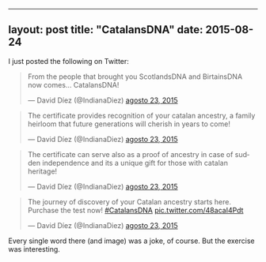 
---
layout: post
title: "CatalansDNA"
date: 2015-08-24
---

I just posted the following on Twitter:

<blockquote class="twitter-tweet" lang="es"><p lang="en" dir="ltr">From the people that brought you ScotlandsDNA and BirtainsDNA now comes... CatalansDNA!</p>&mdash; David Díez (@IndianaDiez) <a href="https://twitter.com/IndianaDiez/status/635592745600581632">agosto 23, 2015</a></blockquote>
<script async src="//platform.twitter.com/widgets.js" charset="utf-8"></script>

<blockquote class="twitter-tweet" lang="es"><p lang="en" dir="ltr">The certificate provides recognition of your catalan ancestry, a family heirloom that future generations will cherish in years to come!</p>&mdash; David Díez (@IndianaDiez) <a href="https://twitter.com/IndianaDiez/status/635593458825216000">agosto 23, 2015</a></blockquote>
<script async src="//platform.twitter.com/widgets.js" charset="utf-8"></script>

<blockquote class="twitter-tweet" lang="es"><p lang="en" dir="ltr">The certificate can serve also as a proof of ancestry in case of sudden independence and its a unique gift for those with catalan heritage!</p>&mdash; David Díez (@IndianaDiez) <a href="https://twitter.com/IndianaDiez/status/635594404665917440">agosto 23, 2015</a></blockquote>
<script async src="//platform.twitter.com/widgets.js" charset="utf-8"></script>

<blockquote class="twitter-tweet" lang="es"><p lang="en" dir="ltr">The journey of discovery of your Catalan ancestry starts here. Purchase the test now!&#10;&#10;<a href="https://twitter.com/hashtag/CatalansDNA?src=hash">#CatalansDNA</a> <a href="http://t.co/48acaI4Pdt">pic.twitter.com/48acaI4Pdt</a></p>&mdash; David Díez (@IndianaDiez) <a href="https://twitter.com/IndianaDiez/status/635596027391791104">agosto 23, 2015</a></blockquote>
<script async src="//platform.twitter.com/widgets.js" charset="utf-8"></script>

Every single word there (and image) was a joke, of course. But the exercise was interesting.

